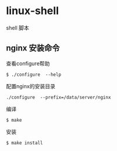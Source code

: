 # linux-shell
shell 脚本


## nginx 安装命令

查看configure帮助
```
$ ./configure  --help
```
配置nginx的安装目录
```
./configure  --prefix=/data/server/nginx
```
编译
```
$ make
```
安装
```
$ make install
```
